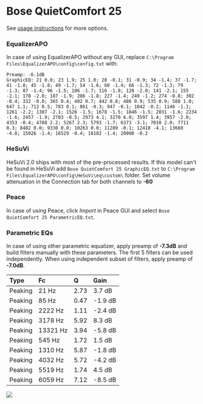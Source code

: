 # Bose QuietComfort 25
See [usage instructions](https://github.com/jaakkopasanen/AutoEq#usage) for more options.

### EqualizerAPO
In case of using EqualizerAPO without any GUI, replace `C:\Program Files\EqualizerAPO\config\config.txt`
with:
```
Preamp: -6.1dB
GraphicEQ: 21 0.0; 23 1.9; 25 1.0; 28 -0.1; 31 -0.9; 34 -1.4; 37 -1.7; 41 -1.8; 45 -1.8; 49 -1.7; 54 -1.6; 60 -1.4; 66 -1.3; 72 -1.3; 79 -1.3; 87 -1.4; 96 -1.5; 106 -1.7; 116 -1.8; 128 -2.0; 141 -2.1; 155 -2.1; 170 -2.0; 187 -1.9; 206 -1.8; 227 -1.4; 249 -1.2; 274 -0.8; 302 -0.4; 332 -0.0; 365 0.4; 402 0.7; 442 0.8; 486 0.9; 535 0.9; 588 1.0; 647 1.1; 712 0.5; 783 0.1; 861 -0.3; 947 -0.1; 1042 -0.2; 1146 -1.1; 1261 -2.2; 1387 -2.1; 1526 -1.5; 1678 -1.5; 1846 -1.5; 2031 -1.6; 2234 -1.6; 2457 -1.9; 2703 -0.5; 2973 4.1; 3270 6.0; 3597 1.4; 3957 -2.0; 4353 -0.4; 4788 2.2; 5267 2.3; 5793 -1.7; 6373 -3.1; 7010 2.0; 7711 0.3; 8482 0.0; 9330 0.0; 10263 0.0; 11289 -0.1; 12418 -4.1; 13660 -4.8; 15026 -1.4; 16529 -0.4; 18182 -1.4; 20000 -0.2
```

### HeSuVi
HeSuVi 2.0 ships with most of the pre-processed results. If this model can't be found in HeSuVi add
`Bose QuietComfort 25 GraphicEQ.txt` to `C:\Program Files\EqualizerAPO\config\HeSuVi\eq\custom\` folder.
Set volume attenuation in the Connection tab for both channels to **-60**

### Peace
In case of using Peace, click *Import* in Peace GUI and select `Bose QuietComfort 25 ParametricEQ.txt`.

### Parametric EQs
In case of using other parametric equalizer, apply preamp of **-7.3dB** and build filters manually
with these parameters. The first 5 filters can be used independently.
When using independent subset of filters, apply preamp of **-7.0dB**.

| Type    | Fc       |    Q | Gain    |
|:--------|:---------|:-----|:--------|
| Peaking | 21 Hz    | 2.73 | 3.7 dB  |
| Peaking | 85 Hz    | 0.47 | -1.9 dB |
| Peaking | 2222 Hz  | 1.11 | -2.4 dB |
| Peaking | 3178 Hz  | 5.92 | 8.3 dB  |
| Peaking | 13321 Hz | 3.94 | -5.8 dB |
| Peaking | 545 Hz   | 1.72 | 1.5 dB  |
| Peaking | 1310 Hz  | 5.87 | -1.8 dB |
| Peaking | 4032 Hz  | 5.72 | -4.2 dB |
| Peaking | 5519 Hz  | 1.74 | 4.5 dB  |
| Peaking | 6059 Hz  | 7.12 | -8.5 dB |

![](https://raw.githubusercontent.com/jaakkopasanen/AutoEq/master/results/oratory1990/harman_over-ear_2018/Bose%20QuietComfort%2025/Bose%20QuietComfort%2025.png)